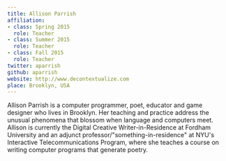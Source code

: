 ```yaml
---
title: Allison Parrish
affiliation:
- class: Spring 2015
  role: Teacher
- class: Summer 2015
  role: Teacher
- class: Fall 2015
  role: Teacher
twitter: aparrish
github: aparrish
website: http://www.decontextualize.com
place: Brooklyn, USA
---
```

Allison Parrish is a computer programmer, poet, educator and game designer who lives in Brooklyn. Her teaching and practice address the unusual phenomena that blossom when language and computers meet. Allison is currently the Digital Creative Writer-in-Residence at Fordham University and an adjunct professor/"something-in-residence" at NYU's Interactive Telecommunications Program, where she teaches a course on writing computer programs that generate poetry.